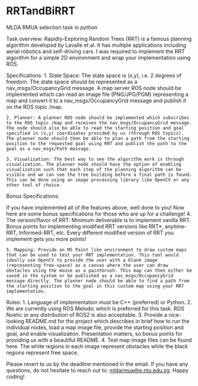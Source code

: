 # RRTandBiRRT
MLDA RMUA selection task in python

Task overview:
Rapidly-Exploring Random Trees (RRT) is a famous planning algorithm developed by Lavalle et al. It has multiple applications including aerial robotics and self-driving cars. I was required to implement the RRT algorithm for a simple 2D environment and wrap your implementation using ROS.

Specifications:
    1. State Space: The state space is (x,y), i.e. 2 degrees of freedom. The state space should be represented as a nav_msgs/OccupancyGrid message. A map server ROS node should be implemented which can read an image file (PNG/JPG/PGM) representing a map and convert it to a nav_msgs/OccupancyGrid message and publish it on the ROS topic /map.

    2. Planner: A planner ROS node should be implemented which subscribes to the ROS topic /map and receives the nav_msgs/OccupancyGrid message. The node should also be able to read the starting position and goal specified in (x,y) coordinates provided by us (through ROS topics). The planner node should then be able to plan a path from the starting position to the requested goal using RRT and publish the path to the goal as a nav_msgs/Path message.

    3. Visualization: The best way to see the algorithm work is through visualization. The planner node should have the option of enabling visualization such that each step of the planning algorithm can be visible and we can see the tree building before a final path is found. This can be done using an image processing library like OpenCV or any other tool of choice.

Bonus Specifications:

If you have implemented all of the features above, well done to you! Now here are some bonus specifications for those who are up for a challenge!
    4. The version/flavor of RRT: Minimum deliverable is to implement vanilla RRT. Bonus points for implementing modified RRT versions like RRT*, anytime-RRT, Informed-RRT, etc. Every different modified version of RRT you implement gets you more points!

    5. Mapping: Provide an MS Paint like environment to draw custom maps that can be used to test your RRT implementation. This tool would ideally use OpenCV to provide the user with a blank image (representing free-space) as a canvas where the user can draw obstacles using the mouse as a paintbrush. This map can then either be saved in the system or be published as a nav_msgs/OccupancyGrid message directly. The planner node should be able to find a path from the starting position to the goal in this custom map using your RRT implementation.

Rules:
    1. Language of implementation must be C++ (preferred) or Python.
    2. We are currently using ROS Melodic which is preferred for this task. ROS Noetic or any distribution of ROS2 is also acceptable.
    3. Provide a nice-looking README.md for the project which describes in brief how to run the individual nodes, load a map image file, provide the starting position and goal, and enable visualization. Presentation matters, so bonus points for providing us with a beautiful README.
    4. Test map image files can be found here. The white regions in each image represent obstacles while the black regions represent free space.

Please revert to us by the deadline mentioned in the email. If you have any questions, do not hesitate to reach out to: mldarmua@e.ntu.edu.sg. Happy coding!
